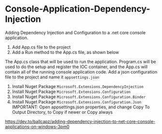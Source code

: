 # Console-Application-Dependency-Injection
Adding Dependency Injection and Configuration to a .net core console application.


1.    Add App.cs file to the project
2.    Add a Run method to the App.cs file, as shown below

The App.cs class that will be used to run the application.
Program.cs will be used to do the setup and register the IOC container, and the App.cs will contain all of the running console application code.
Add a json configuration file to the project and name it `appsettings.json`

1. Install Nuget Package `Microsoft.Extensions.DependencyInjection`
2. Install Nuget Package `Microsoft.Extensions.Configuration`
3. Install Nuget Package `Microsoft.Extensions.Configuration.Binder`
4. Install Nuget Package `Microsoft.Extensions.Configuration.Json`
IMPORTANT: Open appsettings.json properties, and change Copy To Output Directory, to Copy if newer or Copy always

https://dev.to/ballcapz/adding-dependency-injection-to-net-core-console-applications-on-windows-3pm0
